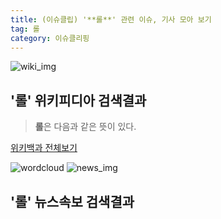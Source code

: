 ```yaml
---
title: (이슈클립) '**롤**' 관련 이슈, 기사 모아 보기
tag: 롤
category: 이슈클리핑
---
```

![wiki_img](https://user-images.githubusercontent.com/42597476/44503234-41136a80-a6d0-11e8-9071-6fc6418eafe4.png)
## **'**롤**'** 위키피디아 검색결과
>**롤**은 다음과 같은 뜻이 있다.

<a href="https://ko.wikipedia.org/wiki/롤" target="_blank">위키백과 전체보기</a>

![wordcloud](https://s3.ap-northeast-2.amazonaws.com/lyrics101-wordcloud/2018-09-23-1537680010.png)
![news_img](https://user-images.githubusercontent.com/42597476/44507050-1206f400-a6e4-11e8-8d98-7ffbfebb353f.png)
## **'**롤**'** 뉴스속보 검색결과


